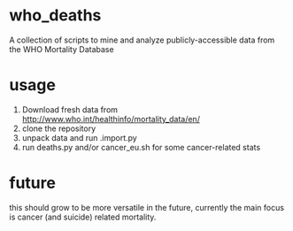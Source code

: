 # who_deaths
A collection of scripts to mine and analyze publicly-accessible data from the WHO Mortality Database 

# usage
1. Download fresh data from http://www.who.int/healthinfo/mortality_data/en/
2. clone the repository
3. unpack data and run .import.py 
4. run deaths.py and/or cancer_eu.sh for some cancer-related stats

# future
this should grow to be more versatile in the future, currently the main focus is cancer (and suicide) related mortality.

